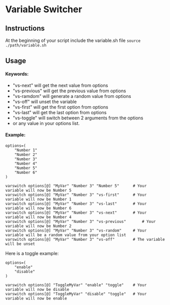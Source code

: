 # Variable Switcher #

## Instructions ##

At the beginning of your script include the variable.sh file
```source ./path/variable.sh```

## Usage ##

#### Keywords: ####
* "vs-next" will get the next value from options
* "vs-previous" will get the previous value from options
* "vs-ramdom" will generate a random value from options
* "vs-off" will unset the variable
* "vs-first" will get the first option from options
* "vs-last" will get the last option from options
* "vs-toggle" will switch between 2 arguments from the options
* or any value in your options list.

#### Example:

```
options=(
	"Number 1"
	"Number 2"
	"Number 3"
	"Number 4"
	"Number 5"
	"Number 6"
)

varswitch options[@] "MyVar" "Number 3" "Number 5"		# Your variable will now be Number 5
varswitch options[@] "MyVar" "Number 3" "vs-first"		# Your variable will now be Number 1
varswitch options[@] "MyVar" "Number 3" "vs-last"		# Your variable will now be Number 6
varswitch options[@] "MyVar" "Number 3" "vs-next"		# Your variable will now be Number 4
varswitch options[@] "MyVar" "Number 3" "vs-previous"		# Your variable will now be Number 2
varswitch options[@] "MyVar" "Number 3" "vs-random"		# Your variable will be a random value from your option list
varswitch options[@] "MyVar" "Number 3" "vs-off"		# The variable will be unset
```

Here is a toggle example:

```
options=(
	"enable"
	"disable"
)

varswitch options[@] "ToggleMyVar" "enable" "toggle"	# Your variable will now be disable
varswitch options[@] "ToggleMyVar" "disable" "toggle"	# Your variable will now be enable
```
